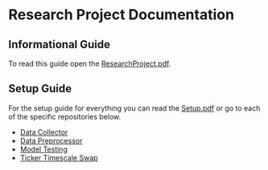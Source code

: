 # Research Project Documentation

## Informational Guide

To read this guide open the [ResearchProject.pdf](ResearchProject.pdf).

## Setup Guide

For the setup guide for everything you can read the [Setup.pdf](Setup.pdf) or go to each of the specific repositories below.

 - [Data Collector](https://github.com/Research-Project-Crypto/DataCollector)
 - [Data Preprocessor](https://github.com/Research-Project-Crypto/DataPreprocessor)
 - [Model Testing](https://github.com/Research-Project-Crypto/ModelTesting)
 - [Ticker Timescale Swap](https://github.com/Research-Project-Crypto/TickerTimescaleSwap)
